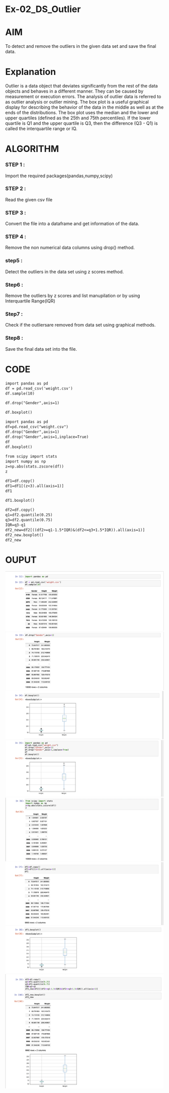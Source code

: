 # Ex-02_DS_Outlier
# AIM
To detect and remove the outliers in the given data set and save the final data.
# Explanation
Outlier is a data object that deviates significantly from the rest of the data objects and behaves in a different manner. They can be caused by measurement or execution errors. The analysis of outlier data is referred to as outlier analysis or outlier mining. The box plot is a useful graphical display for describing the behavior of the data in the middle as well as at the ends of the distributions. The box plot uses the median and the lower and upper quartiles (defined as the 25th and 75th percentiles). If the lower quartile is Q1 and the upper quartile is Q3, then the difference (Q3 - Q1) is called the interquartile range or IQ.

# ALGORITHM
### STEP 1 :
Import the required packages(pandas,numpy,scipy)

### STEP 2 :
Read the given csv file

### STEP 3 :
Convert the file into a dataframe and get information of the data.
### STEP 4 :
Remove the non numerical data columns using drop() method.
### step5  : 
 Detect the outliers in the data set using z scores method.
 ### Step6  :  
 Remove the outliers by z scores and list manupilation or by using Interquartile Range(IQR)
 ### Step7  :  
 Check if the outliersare removed from data set using graphical methods.
### Step8  :  
Save the final data set into the file.
# CODE
```
import pandas as pd
df = pd.read_csv('weight.csv')
df.sample(10)
```
```
df.drop("Gender",axis=1)
```
```
df.boxplot()
```
```
import pandas as pd
df=pd.read_csv("weight.csv")
df.drop("Gender",axis=1)
df.drop("Gender",axis=1,inplace=True)
df
df.boxplot()
```
```
from scipy import stats
import numpy as np
z=np.abs(stats.zscore(df))
z
```
```
df1=df.copy()
df1=df1[(z<3).all(axis=1)]
df1
```
```
df1.boxplot()
```
```
df2=df.copy()
q1=df2.quantile(0.25)
q3=df2.quantile(0.75)
IQR=q3-q1
df2_new=df2[((df2>=q1-1.5*IQR)&(df2<=q3+1.5*IQR)).all(axis=1)]
df2_new.boxplot()
df2_new
```
# OUPUT
![output](output1.png)
![output](output2.png)
![output](output3.png)
![output](output4.png)
![output](output5.png)
![output](output6.png)
![output](output7.png)
![output](output8.png)
